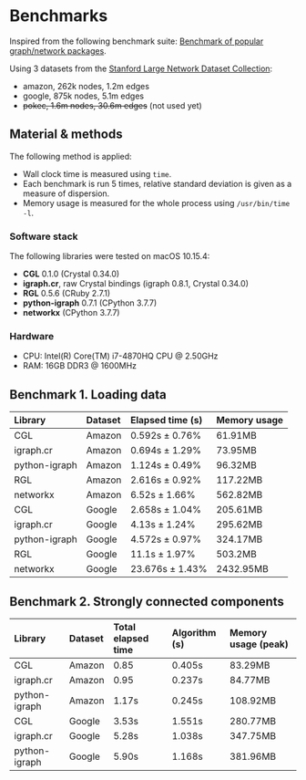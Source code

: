 # Benchmarks

Inspired from the following benchmark suite: [Benchmark of popular graph/network packages](https://www.timlrx.com/2019/05/05/benchmark-of-popular-graph-network-packages/#fn).

Using 3 datasets from the [Stanford Large Network Dataset Collection](https://snap.stanford.edu/data/index.html):

* amazon, 262k nodes, 1.2m edges
* google, 875k nodes, 5.1m edges
* ~~pokec, 1.6m nodes, 30.6m edges~~ (not used yet)

## Material & methods

The following method is applied:

* Wall clock time is measured using `time`.
* Each benchmark is run 5 times, relative standard deviation is given as a measure of dispersion.
* Memory usage is measured for the whole process using `/usr/bin/time -l`.

### Software stack

The following libraries were tested on macOS 10.15.4:

* **CGL** 0.1.0 (Crystal 0.34.0)
* **igraph.cr**, raw Crystal bindings (igraph 0.8.1, Crystal 0.34.0)
* **RGL** 0.5.6 (CRuby 2.7.1)
* **python-igraph** 0.7.1 (CPython 3.7.7)
* **networkx** (CPython 3.7.7)

### Hardware

* CPU: Intel(R) Core(TM) i7-4870HQ CPU @ 2.50GHz
* RAM: 16GB DDR3 @ 1600MHz

## Benchmark 1. Loading data

| Library       | Dataset | Elapsed time (s) | Memory usage |
| :------------ | :------ | :--------------- | :----------- |
| CGL           | Amazon  | 0.592s ± 0.76%   | 61.91MB      |
| igraph.cr     | Amazon  | 0.694s ± 1.29%   | 73.95MB      |
| python-igraph | Amazon  | 1.124s ± 0.49%   | 96.32MB      |
| RGL           | Amazon  | 2.616s ± 0.92%   | 117.22MB     |
| networkx      | Amazon  | 6.52s ± 1.66%    | 562.82MB     |
| CGL           | Google  | 2.658s ± 1.04%   | 205.61MB     |
| igraph.cr     | Google  | 4.13s ± 1.24%    | 295.62MB     |
| python-igraph | Google  | 4.572s ± 0.97%   | 324.17MB     |
| RGL           | Google  | 11.1s ± 1.97%    | 503.2MB      |
| networkx      | Google  | 23.676s ± 1.43%  | 2432.95MB    |

## Benchmark 2. Strongly connected components

| Library       | Dataset | Total elapsed time | **Algorithm** (s) | Memory usage (peak) |
| :------------ | :------ | :----------------- | :---------------- | :------------------ |
| CGL           | Amazon  | 0.85               | 0.405s            | 83.29MB             |
| igraph.cr     | Amazon  | 0.95               | 0.237s            | 84.77MB             |
| python-igraph | Amazon  | 1.17s              | 0.245s            | 108.92MB            |
| CGL           | Google  | 3.53s              | 1.551s            | 280.77MB            |
| igraph.cr     | Google  | 5.28s              | 1.038s            | 347.75MB            |
| python-igraph | Google  | 5.90s              | 1.168s            | 381.96MB            |
